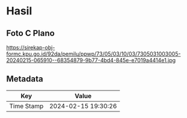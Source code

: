 # Hasil

## Foto C Plano

https://sirekap-obj-formc.kpu.go.id/92da/pemilu/ppwp/73/05/03/10/03/7305031003005-20240215-065910--68354879-9b77-4bd4-845e-e7019a4414e1.jpg


## Metadata

| Key        | Value               |
| ---------- | ------------------- |
| Time Stamp | 2024-02-15 19:30:26 |



